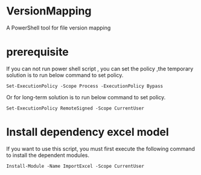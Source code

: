 # VersionMapping
A PowerShell tool for file version mapping 


# prerequisite

If you can not run power shell script , you can set the policy ,the temporary solution is to run below command to set policy. 

~~~
Set-ExecutionPolicy -Scope Process -ExecutionPolicy Bypass
~~~
Or for long-term solution is to run below command to set policy.

~~~
Set-ExecutionPolicy RemoteSigned -Scope CurrentUser
~~~

# Install dependency excel model 
If you want to use this script, you must first execute the following command to install the dependent modules.
~~~
Install-Module -Name ImportExcel -Scope CurrentUser
~~~




